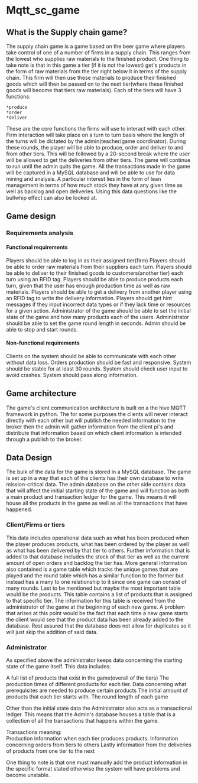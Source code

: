 # Mqtt_sc_game

## What is the Supply chain game?
The supply chain game is a game based on the beer game where players take control of one of a number of firms in a supply chain. This ranges from the lowest who supplies raw materials to the finished product. One thing to take note is that in this game a tier (if it is not the lowest) get's products in the form of raw materials from the tier right below it in terms of the supply chain. This firm will then use these materials to produce their finished goods which will then be passed on to the next tier(where these finished goods will become that tiers raw materials). 
Each of the tiers will have 3 functions:

    *produce 
    *order 
    *deliver

These are the core functions the firms will use to interact with each other. Firm interaction will take place on a turn to turn basis where the length of the turns will be dictated by the admin(teacher/game coordinator). During these rounds, the player will be able to produce, order and deliver to and from other tiers. This will be followed by a 20-second break where the user will be allowed to get the deliveries from other tiers.
The game will continue to run until the admin quits the game. All the transactions made in the game will be captured in a MySQL database and will be able to use for data mining and analysis. A particular interest lies in the form of lean management in terms of how much stock they have at any given time as well as backlog and open deliveries. Using this data questions like the bullwhip effect can also be looked at.

## Game design

### Requirements analysis
#### Functional requirements

Players should be able to log in as their assigned tier(firm)
Players should be able to order raw materials from their suppliers each turn.
Players should be able to deliver to their finished goods to customers(another tier) each turn using an RFID tag.
Players should be able to produce products each turn, given that the user has enough production time as well as raw materials.
Players should be able to get a delivery from another player using an RFID tag to write the delivery information.
Players should get hint messages if they input incorrect data types or if they lack time or resources for a given action.
Administrator of the game should be able to set the initial state of the game and how many products each of the users.
Administrator should be able to set the game round length in seconds.
Admin should be able to stop and start rounds.
      
#### Non-functional requirements

Clients on the system should be able to communicate with each other without data loss.
Orders production should be fast and responsive.
System should be stable for at least 30 rounds.
System should check user input to avoid crashes.
System should pass along information.

## Game architecture

The game's client communication architecture is built on a the hive MQTT framework in python. The for some purposes the clients will never interact directly with each other but will publish the needed information to the broker then the admin will gather information from the client pi's and distribute that information based on which client information is intended through a publish to the broker.

## Data Design

The bulk of the data for the game is stored in a MySQL database. The game is set up in a way that each of the clients has their own database to write mission-critical data. The admin database on the other side contains data that will affect the initial starting state of the game and will function as both a main product and transaction ledger for the game. This means it will house all the products in the game as well as all the transactions that have happened.

### Client/Firms or tiers
This data includes operational data such as what has been produced when the player produces products, what has been ordered by the player as well as what has been delivered by that tier to others. Further information that is added to that database includes the stock of that tier as well as the current amount of open orders and backlog the tier has. More general information also contained is a game table which tracks the unique games that are played and the round table which has a similar function to the former but instead has a many to one relationship to it since one game can consist of many rounds. Last to be mentioned but maybe the most important table would be the products. This table contains a list of products that is assigned to that specific tier. The information for this table is received from the administrator of the game at the beginning of each new game. A problem that arises at this point would be the fact that each time a new game starts the client would see that the product data has been already added to the database. Rest assured that the database does not allow for duplicates so it will just skip the addition of said data.

### Administrator

As specified above the administrator keeps data concerning the starting state of the game itself. 
This data includes:

A full list of products that exist in the game(overall of the tiers)
The production times of different products for each tier.
Data concerning what prerequisites are needed to produce certain products
The initial amount of products that each tier starts with.
The round length of each game
      
Other than the initial state data the Administrator also acts as a transactional ledger. This means that the Admin's database houses a table that is a collection of all the transactions that happens within the game. 

Transactions meaning:      
Production information when each tier produces products.
Information concerning orders from tiers to others
Lastly information from the deliveries of products from one tier to the next
      
 One thing to note is that one must manually add the product information in the specific format stated otherwise the system will have problems and become unstable.


